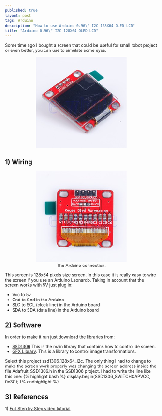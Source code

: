 ```yaml
---
published: true
layout: post
tags: Arduino
description: "How to use Arduino 0.96\" I2C 128X64 OLED LCD"
title: "Arduino 0.96\" I2C 128X64 OLED LCD"
---
```



Some time ago I bought a screen that could be useful for small robot project or even better, you can use to simulate some eyes.

<center><img class="alignnone" src="/images/lcdScreenFront.jpg"/></center>

<!-- more -->

<h2>1) Wiring</h2>
<center><figure><a href="/images/lcdScreenBottom.jpg"><img src="/images/lcdScreenBottom.jpg"></a><figcaption>The Arduino connection.</figcaption></figure></center>
This screen is 128x64 pixels size screen. In this case it is really easy to wire the screen if you use an Arduino Leonardo. Taking in account that the screen works with 5V just plug in:
<ul>
	<li>Vcc to 5v</li>
	<li>Gnd to Gnd in the Arduino</li>
	<li>SLC to SCL (clock line) in the Arduino board</li>
	<li>SDA to SDA (data line) in the Arduino board</li>
</ul>
<h2>2) Software</h2>
In order to make it run just download the libraries from:
<ul>
	<li><a href="https://github.com/adafruit/Adafruit_SSD1306" target="_blank">SSD1306</a> This is the main library that contains how to control de screen.</li>
	<li><a href="https://github.com/adafruit/Adafruit-GFX-Library" target="_blank">GFX Library</a>. This is a library to control image transformations.</li>
</ul>
Select this project ssd1306_128x64_i2c. The only thing I had to change to make the screen work properly was changing the screen address inside the file Adafruit_SSD1306.h in the SSD1306 project. I had to write the line like this one:
{% highlight bash %}
display.begin(SSD1306_SWITCHCAPVCC, 0x3C);
{% endhighlight %}

<h2>3) References</h2>
1) <a href="https://www.youtube.com/watch?v=VEZGn0zYHiE" target="_blank">Full Step by Step video tutorial</a>
